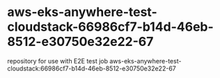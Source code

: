 # aws-eks-anywhere-test-cloudstack-66986cf7-b14d-46eb-8512-e30750e32e22-67
repository for use with E2E test job aws-eks-anywhere-test-cloudstack:66986cf7-b14d-46eb-8512-e30750e32e22-67
